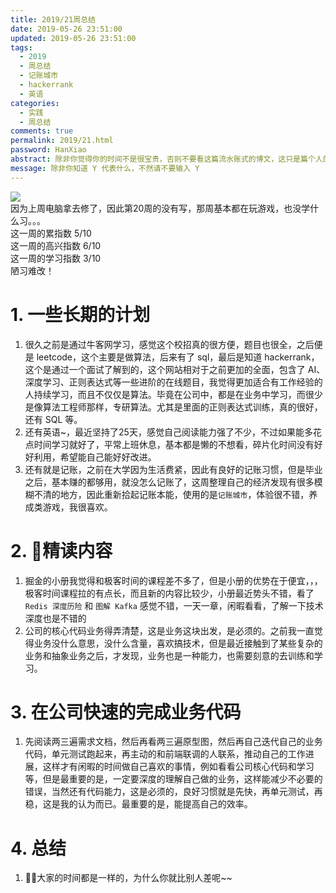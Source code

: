 ```yaml
---
title: 2019/21周总结
date: 2019-05-26 23:51:00
updated: 2019-05-26 23:51:00
tags:
  - 2019
  - 周总结
  - 记账城市
  - hackerrank
  - 英语
categories: 
  - 实践
  - 周总结
comments: true
permalink: 2019/21.html  
password: HanXiao
abstract: 除非你觉得你的时间不是很宝贵，否则不要看这篇流水账式的博文，这只是篇个人的工作的学习一个总结而已，没有包含任何的技术细节
message: 除非你知道 Y 代表什么，不然请不要输入 Y
---
```


![][0]  
因为上周电脑拿去修了，因此第20周的没有写，那周基本都在玩游戏，也没学什么习。。。  
这一周的累指数 5/10  
这一周的高兴指数 6/10   
这一周的学习指数 3/10  
陋习难改！

<!--more-->

# 1. 一些长期的计划

1. 很久之前是通过牛客网学习，感觉这个校招真的很方便，题目也很全，之后便是 leetcode，这个主要是做算法，后来有了 sql，最后是知道 hackerrank，这个是通过一个面试了解到的，这个网站相对于之前更加的全面，包含了 AI、深度学习、正则表达式等一些进阶的在线题目，我觉得更加适合有工作经验的人持续学习，而且不仅仅是算法。毕竟在公司中，都是在业务中学习，而很少是像算法工程师那样，专研算法。尤其是里面的正则表达式训练，真的很好，还有 SQL 等。
2. 还有英语~，最近坚持了25天，感觉自己阅读能力强了不少，不过如果能多花点时间学习就好了，平常上班休息，基本都是懒的不想看，碎片化时间没有好好利用，希望能自己能好好改进。
3. 还有就是记账，之前在大学因为生活费紧，因此有良好的记账习惯，但是毕业之后，基本赚的都够用，就没怎么记账了，这周整理自己的经济发现有很多模糊不清的地方，因此重新拾起记账本能，使用的是`记账城市`，体验很不错，养成类游戏，我很喜欢。

# 2. 精读内容

1. 掘金的小册我觉得和极客时间的课程差不多了，但是小册的优势在于便宜，，，极客时间课程拉的有点长，而且新的内容比较少，小册最近势头不错，看了`Redis 深度历险` 和 `图解 Kafka` 感觉不错，一天一章，闲暇看看，了解一下技术深度也是不错的
2. 公司的核心代码业务得弄清楚，这是业务这块出发，是必须的。之前我一直觉得业务没什么意思，没什么含量，喜欢搞技术，但是最近接触到了某些复杂的业务和抽象业务之后，才发现，业务也是一种能力，也需要刻意的去训练和学习。

# 3. 在公司快速的完成业务代码

1. 先阅读两三遍需求文档，然后再看两三遍原型图，然后再自己迭代自己的业务代码，单元测试跑起来，再主动的和前端联调的人联系，推动自己的工作进展，这样才有闲暇的时间做自己喜欢的事情，例如看看公司核心代码和学习等，但是最重要的是，一定要深度的理解自己做的业务，这样能减少不必要的错误，当然还有代码能力，这是必须的，良好习惯就是先快，再单元测试，再稳，这是我的认为而已。最重要的是，能提高自己的效率。

# 4. 总结

1. 大家的时间都是一样的，为什么你就比别人差呢~~

[0]: https://leran2deeplearnjavawebtech.oss-cn-beijing.aliyuncs.com/background/2019-05-24%E5%81%9A%E7%9A%84%E9%9D%A2.jpg